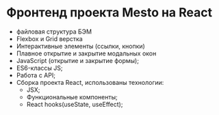  # Фронтенд проекта Mesto на React

* файловая структура БЭМ
* Flexbox и Grid верстка
* Интерактивные элементы (ссылки, кнопки)
* Плавное открытие и закрытие модальных окон
* JavaScript (открытие и закрытие формы);
* ES6-классы JS;
* Работа с API;
* Сборка проекта React, использованы технологии:
    * JSX;
    * Функциональные компоненты;
    * React hooks(useState, useEffect);
